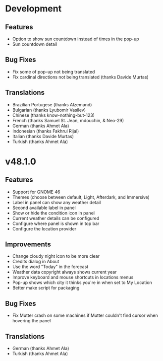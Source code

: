 
# Development

## Features

- Option to show sun countdown instead of times in the pop-up
- Sun countdown detail

## Bug Fixes

- Fix some of pop-up not being translated
- Fix cardinal directions not being translated (thanks Davide Murtas)

## Translations

- Brazilian Portugese (thanks Alzemand)
- Bulgarian (thanks Lyubomir Vasilev)
- Chinese (thanks know-nothing-but-123)
- French (thanks Samuel St. Jean, mdouchin, & Neo-29)
- German (thanks Ahmet Ala)
- Indonesian (thanks Fakhrul Rijal)
- Italian (thanks Davide Murtas)
- Turkish (thanks Ahmet Ala)

# v48.1.0

## Features

- Support for GNOME 46
- Themes (choose between default, Light, Afterdark, and Immersive)
- Label in panel can show any weather detail
- Second available label in panel
- Show or hide the condition icon in panel
- Current weather details can be configured
- Configure where panel is shown in top bar
- Configure the location provider

## Improvements

- Change cloudy night icon to be more clear
- Credits dialog in About
- Use the word "Today" in the forecast
- Weather data copyright always shows current year
- Improve keyboard and mouse shortcuts in locations menus
- Pop-up shows which city it thinks you're in when set to My Location
- Better make script for packaging

## Bug Fixes

- Fix Mutter crash on some machines if Mutter couldn't find cursor when hovering the panel

## Translations

- German (thanks Ahmet Ala)
- Turkish (thanks Ahmet Ala)

